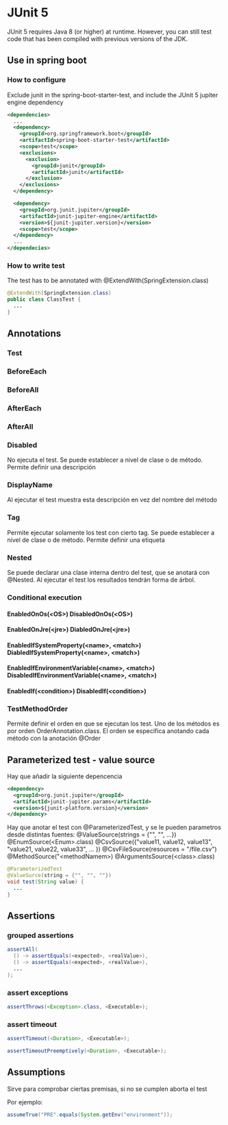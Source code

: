 # JUnit 5

JUnit 5 requires Java 8 (or higher) at runtime. However, you can still test code that has been compiled with previous versions of the JDK.

## Use in spring boot

### How to configure

Exclude junit in the spring-boot-starter-test, and include the JUnit 5 jupiter engine dependency

```xml
<dependencies>
  ...
  <dependency>
    <groupId>org.springframework.boot</groupId>
    <artifactId>spring-boot-starter-test</artifactId>
    <scope>test</scope>
    <exclusions>
      <exclusion>
        <groupId>junit</groupId>
        <artifactId>junit</artifactId>
      </exclusion>
    </exclusions>
  </dependency>

  <dependency>
    <groupId>org.junit.jupiter</groupId>
    <artifactId>junit-jupiter-engine</artifactId>
    <version>${junit-jupiter.version}</version>
    <scope>test</scope>
  </dependency>
  ...
</dependecies>
```

### How to write test

The test has to be annotated with @ExtendWith(SpringExtension.class)

```java
@ExtendWith(SpringExtension.class)
public class ClassTest {
  ...
}
```

## Annotations

### Test

### BeforeEach

### BeforeAll

### AfterEach

### AfterAll

### Disabled

No ejecuta el test. Se puede establecer a nivel de clase o de método. Permite definir una descripción

### DisplayName

Al ejecutar el test muestra esta descripción en vez del nombre del método

### Tag
Permite ejecutar solamente los test con cierto tag. Se puede establecer a nivel de clase o de método. Permite definir una etiqueta

### Nested
Se puede declarar una clase interna dentro del test, que se anotará con @Nested. Al ejecutar el test los resultados tendrán forma de árbol.

### Conditional execution

#### EnabledOnOs(&lt;OS>) DisabledOnOs(&lt;OS>)

#### EnabledOnJre(&lt;jre>) DiabledOnJre(&lt;jre>)

#### EnabledIfSystemProperty(&lt;name>, &lt;match>) DiabledIfSystemProperty(&lt;name>, &lt;match>)
  
#### EnabledIfEnvironmentVariable(&lt;name>, &lt;match>) DisabledIfEnvironmentVariable(&lt;name>, &lt;match>)

#### EnabledIf(&lt;condition>) DisabledIf(&lt;condition>)

### TestMethodOrder
Permite definir el orden en que se ejecutan los test. Uno de los métodos es por orden OrderAnnotation.class. El orden se especifica anotando cada método con la anotación @Order
  
## Parameterized test - value source

Hay que añadir la siguiente depencencia
```xml
<dependency>
  <groupId>org.junit.jupiter</groupId>
  <artifactId>junit-jupiter.params</artifactId>
  <version>${junit-platform.version}</version>
</dependency>
```

Hay que anotar el test con @ParameterizedTest, y se le pueden parametros desde distintas fuentes: 
@ValueSource(strings = {"", "", ...})
@EnumSource(&lt;Enum&gt;.class)
@CsvSource({"value11, value12, value13", "value21, value22, value33", ... })
@CsvFileSource(resources = "/file.csv")
@MethodSource("&lt;methodNamem&gt;)
@ArgumentsSource(&lt;class&gt;.class)

```java
@ParameterizedTest
@ValueSurce(string = {"", "", ""})
void test(String value) {
  ...
}
```

## Assertions

### grouped assertions

```java
assertAll(
  () -> assertEquals(<expected>, <realValue>),
  () -> assertEquals(<expected>, <realValue>),
  ...
);
```

### assert exceptions

```java
assertThrows(<Exception>.class, <Executable>);
```

### assert timeout
```java
assertTimeout(<Duration>, <Executable>);

assertTimeoutPreemptively(<Duration>, <Executable>);
```

## Assumptions

Sirve para comprobar ciertas premisas, si no se cumplen aborta el test

Por ejemplo:
```java
assumeTrue("PRE".equals(System.getEnv("environment"));
```
